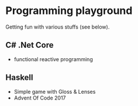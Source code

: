 # Programming playground

Getting fun with various stuffs (see below).

## C# .Net Core

- functional reactive programming

## Haskell

- Simple game with Gloss & Lenses
- Advent Of Code 2017

